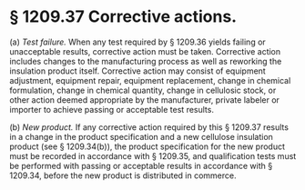# § 1209.37   Corrective actions.

(a) *Test failure.* When any test required by § 1209.36 yields failing or unacceptable results, corrective action must be taken. Corrective action includes changes to the manufacturing process as well as reworking the insulation product itself. Corrective action may consist of equipment adjustment, equipment repair, equipment replacement, change in chemical formulation, change in chemical quantity, change in cellulosic stock, or other action deemed appropriate by the manufacturer, private labeler or importer to achieve passing or acceptable test results.


(b) *New product.* If any corrective action required by this § 1209.37 results in a change in the product specification and a new cellulose insulation product (see § 1209.34(b)), the product specification for the new product must be recorded in accordance with § 1209.35, and qualification tests must be performed with passing or acceptable results in accordance with § 1209.34, before the new product is distributed in commerce.




